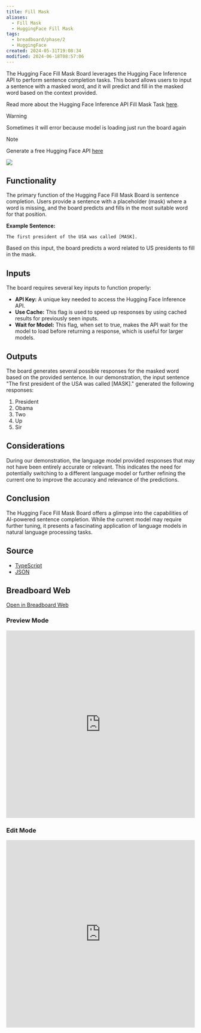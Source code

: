 ```yaml
---
title: Fill Mask
aliases:
  - Fill Mask
  - HuggingFace Fill Mask
tags:
  - breadboard/phase/2
  - HuggingFace
created: 2024-05-31T19:08:34
modified: 2024-06-18T08:57:06
---
```


The Hugging Face Fill Mask Board leverages the Hugging Face Inference API to perform sentence completion tasks. This board allows users to input a sentence with a masked word, and it will predict and fill in the masked word based on the context provided.

Read more about the Hugging Face Inference API Fill Mask Task [here](https://huggingface.co/docs/api-inference/detailed_parameters?code=js#fill-mask-task).

> [!warning]
> Sometimes it will error because model is loading just run the board again

>[!note]
> Generate a free Hugging Face API [here](https://huggingface.co/settings/tokens)

![](https://youtu.be/1JkFbhX-OLg)

## Functionality

The primary function of the Hugging Face Fill Mask Board is sentence completion. Users provide a sentence with a placeholder (mask) where a word is missing, and the board predicts and fills in the most suitable word for that position. 

**Example Sentence:**

```
The first president of the USA was called [MASK].
```

Based on this input, the board predicts a word related to US presidents to fill in the mask.

## Inputs

The board requires several key inputs to function properly:

- **API Key:** A unique key needed to access the Hugging Face Inference API.
- **Use Cache:** This flag is used to speed up responses by using cached results for previously seen inputs.
- **Wait for Model:** This flag, when set to true, makes the API wait for the model to load before returning a response, which is useful for larger models.

## Outputs

The board generates several possible responses for the masked word based on the provided sentence. In our demonstration, the input sentence "The first president of the USA was called [MASK]." generated the following responses:

1. President
2. Obama
3. Two
4. Up
5. Sir

## Considerations

During our demonstration, the language model provided responses that may not have been entirely accurate or relevant. This indicates the need for potentially switching to a different language model or further refining the current one to improve the accuracy and relevance of the predictions.

## Conclusion

The Hugging Face Fill Mask Board offers a glimpse into the capabilities of AI-powered sentence completion. While the current model may require further tuning, it presents a fascinating application of language models in natural language processing tasks.

## Source

- [TypeScript](https://github.com/ExaDev/breadboard-examples/blob/main/src/examples/fill-mask/index.ts)
- [JSON](https://github.com/ExaDev/breadboard-examples/blob/main/src/examples/fill-mask/board.json)

## Breadboard Web

[Open in Breadboard Web](https://breadboard-ai.web.app/?board=https://raw.githubusercontent.com/ExaDev/breadboard-examples/main/src/examples/fill-mask/board.json)

### Preview Mode

<iframe src="https://breadboard-ai.web.app/?board=https://raw.githubusercontent.com/ExaDev/breadboard-examples/main/src/examples/fill-mask/board.json&embed" style="width: 100%; height: 500px; border: 0;"></iframe>

### Edit Mode

<iframe src="https://breadboard-ai.web.app/?board=https://raw.githubusercontent.com/ExaDev/breadboard-examples/main/src/examples/fill-mask/board.json" style="width: 100%; height: 500px; border: 0;"></iframe>
